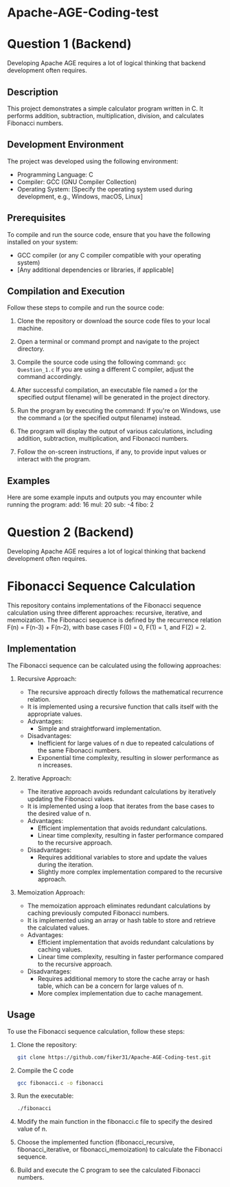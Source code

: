 # Apache-AGE-Coding-test
# Question 1 (Backend)
Developing Apache AGE requires a lot of logical thinking that backend development often requires.

## Description
This project demonstrates a simple calculator program written in C. It performs addition, subtraction, multiplication, division, and calculates Fibonacci numbers.

## Development Environment
The project was developed using the following environment:
- Programming Language: C
- Compiler: GCC (GNU Compiler Collection)
- Operating System: [Specify the operating system used during development, e.g., Windows, macOS, Linux]

## Prerequisites
To compile and run the source code, ensure that you have the following installed on your system:
- GCC compiler (or any C compiler compatible with your operating system)
- [Any additional dependencies or libraries, if applicable]

## Compilation and Execution
Follow these steps to compile and run the source code:

1. Clone the repository or download the source code files to your local machine.

2. Open a terminal or command prompt and navigate to the project directory.

3. Compile the source code using the following command:
`gcc Question_1.c`
If you are using a different C compiler, adjust the command accordingly.

4. After successful compilation, an executable file named `a` (or the specified output filename) will be generated in the project directory.

5. Run the program by executing the command: 
If you're on Windows, use the command `a` (or the specified output filename)  instead.

6. The program will display the output of various calculations, including addition, subtraction, multiplication, and Fibonacci numbers.

7. Follow the on-screen instructions, if any, to provide input values or interact with the program.

## Examples
Here are some example inputs and outputs you may encounter while running the program:
add: 16
mul: 20
sub: -4
fibo: 2

# Question 2 (Backend)
Developing Apache AGE requires a lot of logical thinking that backend development often requires.

# Fibonacci Sequence Calculation

This repository contains implementations of the Fibonacci sequence calculation using three different approaches: recursive, iterative, and memoization. The Fibonacci sequence is defined by the recurrence relation F(n) = F(n-3) + F(n-2), with base cases F(0) = 0, F(1) = 1, and F(2) = 2.

## Implementation

The Fibonacci sequence can be calculated using the following approaches:

1. Recursive Approach:
   - The recursive approach directly follows the mathematical recurrence relation.
   - It is implemented using a recursive function that calls itself with the appropriate values.
   - Advantages:
     - Simple and straightforward implementation.
   - Disadvantages:
     - Inefficient for large values of n due to repeated calculations of the same Fibonacci numbers.
     - Exponential time complexity, resulting in slower performance as n increases.

2. Iterative Approach:
   - The iterative approach avoids redundant calculations by iteratively updating the Fibonacci values.
   - It is implemented using a loop that iterates from the base cases to the desired value of n.
   - Advantages:
     - Efficient implementation that avoids redundant calculations.
     - Linear time complexity, resulting in faster performance compared to the recursive approach.
   - Disadvantages:
     - Requires additional variables to store and update the values during the iteration.
     - Slightly more complex implementation compared to the recursive approach.

3. Memoization Approach:
   - The memoization approach eliminates redundant calculations by caching previously computed Fibonacci numbers.
   - It is implemented using an array or hash table to store and retrieve the calculated values.
   - Advantages:
     - Efficient implementation that avoids redundant calculations by caching values.
     - Linear time complexity, resulting in faster performance compared to the recursive approach.
   - Disadvantages:
     - Requires additional memory to store the cache array or hash table, which can be a concern for large values of n.
     - More complex implementation due to cache management.

## Usage

To use the Fibonacci sequence calculation, follow these steps:

1. Clone the repository:

   ```bash
   git clone https://github.com/fiker31/Apache-AGE-Coding-test.git
2. Compile the C code

   ```bash
   gcc fibonacci.c -o fibonacci
3. Run the executable:
   
   ```bash
   ./fibonacci
4. Modify the main function in the fibonacci.c file to specify the desired value of n.

5. Choose the implemented function (fibonacci_recursive, fibonacci_iterative, or fibonacci_memoization) to calculate the Fibonacci sequence.

6. Build and execute the C program to see the calculated Fibonacci numbers.

